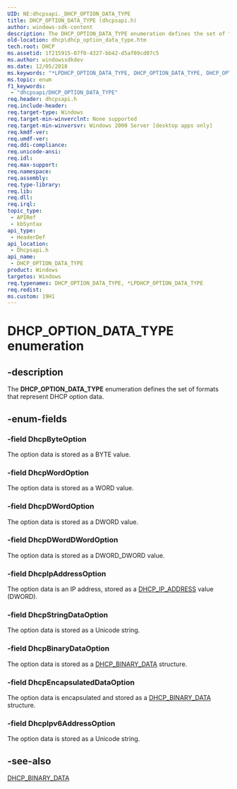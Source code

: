 ```yaml
---
UID: NE:dhcpsapi._DHCP_OPTION_DATA_TYPE
title: DHCP_OPTION_DATA_TYPE (dhcpsapi.h)
author: windows-sdk-content
description: The DHCP_OPTION_DATA_TYPE enumeration defines the set of formats that represent DHCP option data.
old-location: dhcp\dhcp_option_data_type.htm
tech.root: DHCP
ms.assetid: 1f215915-07f0-4327-bb42-d5af09cd07c5
ms.author: windowssdkdev
ms.date: 12/05/2018
ms.keywords: "*LPDHCP_OPTION_DATA_TYPE, DHCP_OPTION_DATA_TYPE, DHCP_OPTION_DATA_TYPE enumeration [DHCP], DhcpBinaryDataOption, DhcpByteOption, DhcpDWordDWordOption, DhcpDWordOption, DhcpEncapsulatedDataOption, DhcpIpAddressOption, DhcpIpv6AddressOption, DhcpStringDataOption, DhcpWordOption, LPDHCP_OPTION_DATA_TYPE, LPDHCP_OPTION_DATA_TYPE enumeration pointer [DHCP], dhcp.dhcp_option_data_type, dhcpsapi/DHCP_OPTION_DATA_TYPE, dhcpsapi/DhcpBinaryDataOption, dhcpsapi/DhcpByteOption, dhcpsapi/DhcpDWordDWordOption, dhcpsapi/DhcpDWordOption, dhcpsapi/DhcpEncapsulatedDataOption, dhcpsapi/DhcpIpAddressOption, dhcpsapi/DhcpIpv6AddressOption, dhcpsapi/DhcpStringDataOption, dhcpsapi/DhcpWordOption, dhcpsapi/LPDHCP_OPTION_DATA_TYPE"
ms.topic: enum
f1_keywords: 
 - "dhcpsapi/DHCP_OPTION_DATA_TYPE"
req.header: dhcpsapi.h
req.include-header: 
req.target-type: Windows
req.target-min-winverclnt: None supported
req.target-min-winversvr: Windows 2000 Server [desktop apps only]
req.kmdf-ver: 
req.umdf-ver: 
req.ddi-compliance: 
req.unicode-ansi: 
req.idl: 
req.max-support: 
req.namespace: 
req.assembly: 
req.type-library: 
req.lib: 
req.dll: 
req.irql: 
topic_type:
 - APIRef
 - kbSyntax
api_type:
 - HeaderDef
api_location:
 - Dhcpsapi.h
api_name:
 - DHCP_OPTION_DATA_TYPE
product: Windows
targetos: Windows
req.typenames: DHCP_OPTION_DATA_TYPE, *LPDHCP_OPTION_DATA_TYPE
req.redist: 
ms.custom: 19H1
---
```


# DHCP_OPTION_DATA_TYPE enumeration


## -description


The <b>DHCP_OPTION_DATA_TYPE</b> enumeration defines the set of formats that represent DHCP  option data.


## -enum-fields




### -field DhcpByteOption

The option data is stored as a BYTE value.


### -field DhcpWordOption

The option data is stored as a WORD value.


### -field DhcpDWordOption

The option data is stored as a DWORD value.


### -field DhcpDWordDWordOption

The option data is stored as a DWORD_DWORD value.


### -field DhcpIpAddressOption

The option data is an IP address, stored as a <a href="https://docs.microsoft.com/previous-versions/windows/desktop/dhcp/dhcp-server-management-type-definitions">DHCP_IP_ADDRESS</a> value (DWORD).


### -field DhcpStringDataOption

The option data is stored as a Unicode string.


### -field DhcpBinaryDataOption

The option data is stored as a <a href="https://docs.microsoft.com/previous-versions/windows/desktop/api/dhcpsapi/ns-dhcpsapi-_dhcp_binary_data">DHCP_BINARY_DATA</a> structure.


### -field DhcpEncapsulatedDataOption

The option data is encapsulated and stored as a <a href="https://docs.microsoft.com/previous-versions/windows/desktop/api/dhcpsapi/ns-dhcpsapi-_dhcp_binary_data">DHCP_BINARY_DATA</a> structure.


### -field DhcpIpv6AddressOption

The option data is stored as a Unicode string.


## -see-also




<a href="https://docs.microsoft.com/previous-versions/windows/desktop/api/dhcpsapi/ns-dhcpsapi-_dhcp_binary_data">DHCP_BINARY_DATA</a>
 

 

